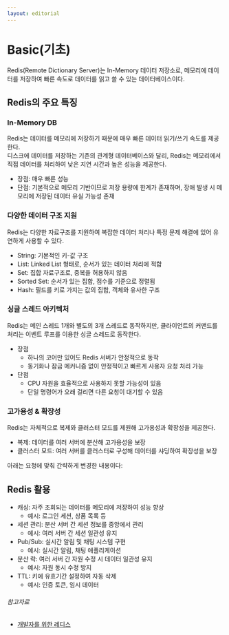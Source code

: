 ```yaml
---
layout: editorial
---
```


# Basic(기초)

Redis(Remote Dictionary Server)는 In-Memory 데이터 저장소로, 메모리에 데이터를 저장하여 빠른 속도로 데이터를 읽고 쓸 수 있는 데이터베이스이다.

## Redis의 주요 특징

### In-Memory DB

Redis는 데이터를 메모리에 저장하기 때문에 매우 빠른 데이터 읽기/쓰기 속도를 제공한다.  
디스크에 데이터를 저장하는 기존의 관계형 데이터베이스와 달리, Redis는 메모리에서 직접 데이터를 처리하여 낮은 지연 시간과 높은 성능을 제공한다.

- 장점: 매우 빠른 성능
- 단점: 기본적으로 메모리 기반이므로 저장 용량에 한계가 존재하며, 장애 발생 시 메모리에 저장된 데이터 유실 가능성 존재

### 다양한 데이터 구조 지원

Redis는 다양한 자료구조를 지원하여 복잡한 데이터 처리나 특정 문제 해결에 있어 유연하게 사용할 수 있다.

- String: 기본적인 키-값 구조
- List: Linked List 형태로, 순서가 있는 데이터 처리에 적합
- Set: 집합 자료구조로, 중복을 허용하지 않음
- Sorted Set: 순서가 있는 집합, 점수를 기준으로 정렬됨
- Hash: 필드를 키로 가지는 값의 집합, 객체와 유사한 구조

### 싱글 스레드 아키텍처

Redis는 메인 스레드 1개와 별도의 3개 스레드로 동작하지만, 클라이언트의 커맨드를 처리는 이벤트 루프를 이용한 싱글 스레드로 동작한다.

- 장점
    - 하나의 코어만 있어도 Redis 서버가 안정적으로 동작
    - 동기화나 잠금 메커니즘 없이 안정적이고 빠르게 사용자 요청 처리 가능
- 단점
    - CPU 자원을 효율적으로 사용하지 못할 가능성이 있음
    - 단일 명령어가 오래 걸리면 다른 요청이 대기할 수 있음

### 고가용성 & 확장성

Redis는 자체적으로 복제와 클러스터 모드를 제원해 고가용성과 확장성을 제공한다.

- 복제: 데이터를 여러 서버에 분산해 고가용성을 보장
- 클러스터 모드: 여러 서버를 클러스터로 구성해 데이터를 샤딩하여 확장성을 보장

아래는 요청에 맞춰 간략하게 변경한 내용이다:

## Redis 활용

- 캐싱: 자주 조회되는 데이터를 메모리에 저장하여 성능 향상
    - 예시: 로그인 세션, 상품 목록 등
- 세션 관리: 분산 서버 간 세션 정보를 중앙에서 관리
    - 예시: 여러 서버 간 세션 일관성 유지
- Pub/Sub: 실시간 알림 및 채팅 시스템 구현
    - 예시: 실시간 알림, 채팅 애플리케이션
- 분산 락: 여러 서버 간 자원 수정 시 데이터 일관성 유지
    - 예시: 자원 동시 수정 방지
- TTL: 키에 유효기간 설정하여 자동 삭제
    - 예시: 인증 토큰, 임시 데이터

###### 참고자료

- [개발자를 위한 레디스](https://kobic.net/book/bookInfo/view.do?isbn=9791161757926)

